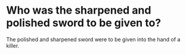 # Who was the sharpened and polished sword to be given to?

The polished and sharpened sword were to be given into the hand of a killer.
